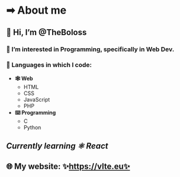 # ➡ About me

## 👋 Hi, I’m @TheBoloss
### 👀 I’m interested in **Programming**, specifically in **Web Dev**.
### 📃 Languages in which I code:
- **🕸️ Web**
  - HTML
  - CSS
  - JavaScript
  - PHP
- **⌨️ Programming**
  - C
  - Python

## *Currently learning ⚛️ **React***

## 🌐 My website: ✨https://vlte.eu✨

<!---
TheBoloss/TheBoloss is a ✨ special ✨ repository because its `README.md` (this file) appears on your GitHub profile.
You can click the Preview link to take a look at your changes.
--->
